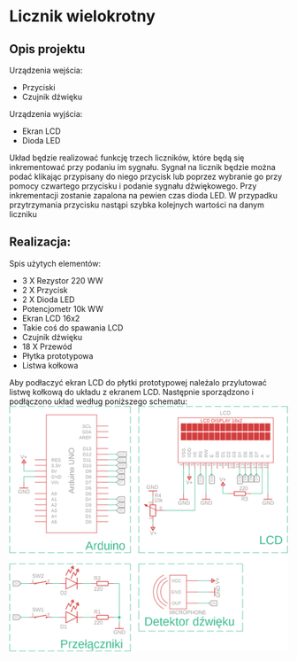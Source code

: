 # Licznik wielokrotny

## Opis projektu

Urządzenia wejścia:

* Przyciski
* Czujnik dźwięku

Urządzenia wyjścia: 

* Ekran LCD
* Dioda LED

Układ będzie realizować funkcję trzech liczników, które będą się inkrementować przy podaniu im sygnału. Sygnał na licznik będzie można podać klikając przypisany do niego przycisk lub poprzez wybranie go przy pomocy czwartego przycisku i podanie sygnału dźwiękowego. Przy inkrementacji zostanie zapalona na pewien czas dioda LED. W przypadku przytrzymania przycisku nastąpi szybka kolejnych wartości na danym liczniku

## Realizacja:

Spis użytych elementów:

* 3 X Rezystor 220 WW
* 2 X Przycisk
* 2 X Dioda LED
* Potencjometr 10k WW
* Ekran LCD 16x2
* Takie coś do spawania LCD
* Czujnik dźwięku
* 18 X Przewód 
* Płytka prototypowa 
* Listwa kołkowa 

Aby podłaczyć ekran LCD do płytki prototypowej należalo przylutować listwę kołkową do układu z ekranem LCD. Następnie sporządzono i podłączono układ według poniższego schematu: 
![Schemat układu](Polaczenia.png)